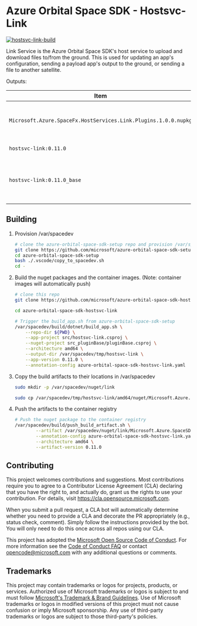 # Azure Orbital Space SDK - Hostsvc-Link

[![hostsvc-link-build](https://github.com/microsoft/azure-orbital-space-sdk-hostsvc-link/actions/workflows/hostsvc-link-build-publish.yaml/badge.svg)](https://github.com/microsoft/azure-orbital-space-sdk-hostsvc-link/actions/workflows/hostsvc-link-build-publish.yaml)

Link Service is the Azure Orbital Space SDK's host service to upload and download files to/from the ground. This is used for updating an app's configuration, sending a payload app's output to the ground, or sending a file to another satellite.

Outputs:

| Item                                                            | Description                                                             |
| --------------------------------------------------------------- | ----------------------------------------------------------------------- |
| `Microsoft.Azure.SpaceFx.HostServices.Link.Plugins.1.0.0.nupkg` | DotNet Nuget Package for building Hostsvc-Link Plugins                  |
| `hostsvc-link:0.11.0`                                           | Container image for app                                                 |
| `hostsvc-link:0.11.0_base`                                      | Base container image for app.  Requires SpaceSDK_Base and build service |

## Building

1. Provision /var/spacedev

    ```bash
    # clone the azure-orbital-space-sdk-setup repo and provision /var/spacedev
    git clone https://github.com/microsoft/azure-orbital-space-sdk-setup
    cd azure-orbital-space-sdk-setup
    bash ./.vscode/copy_to_spacedev.sh
    cd -
    ```

1. Build the nuget packages and the container images.  (Note: container images will automatically push)

    ```bash
    # clone this repo
    git clone https://github.com/microsoft/azure-orbital-space-sdk-hostsvc-link

    cd azure-orbital-space-sdk-hostsvc-link

    # Trigger the build_app.sh from azure-orbital-space-sdk-setup
    /var/spacedev/build/dotnet/build_app.sh \
        --repo-dir ${PWD} \
        --app-project src/hostsvc-link.csproj \
        --nuget-project src_pluginBase/pluginBase.csproj \
        --architecture amd64 \
        --output-dir /var/spacedev/tmp/hostsvc-link \
        --app-version 0.11.0 \
        --annotation-config azure-orbital-space-sdk-hostsvc-link.yaml
    ```

1. Copy the build artifacts to their locations in /var/spacedev

    ```bash
    sudo mkdir -p /var/spacedev/nuget/link

    sudo cp /var/spacedev/tmp/hostsvc-link/amd64/nuget/Microsoft.Azure.SpaceSDK.HostServices.Link.Plugins.0.11.0.nupkg /var/spacedev/nuget/link/
    ```

1. Push the artifacts to the container registry

    ```bash
    # Push the nuget package to the container registry
    /var/spacedev/build/push_build_artifact.sh \
            --artifact /var/spacedev/nuget/link/Microsoft.Azure.SpaceSDK.HostServices.Link.Plugins.0.11.0.nupkg \
            --annotation-config azure-orbital-space-sdk-hostsvc-link.yaml \
            --architecture amd64 \
            --artifact-version 0.11.0

    ```

## Contributing

This project welcomes contributions and suggestions.  Most contributions require you to agree to a
Contributor License Agreement (CLA) declaring that you have the right to, and actually do, grant us
the rights to use your contribution. For details, visit https://cla.opensource.microsoft.com.

When you submit a pull request, a CLA bot will automatically determine whether you need to provide
a CLA and decorate the PR appropriately (e.g., status check, comment). Simply follow the instructions
provided by the bot. You will only need to do this once across all repos using our CLA.

This project has adopted the [Microsoft Open Source Code of Conduct](https://opensource.microsoft.com/codeofconduct/).
For more information see the [Code of Conduct FAQ](https://opensource.microsoft.com/codeofconduct/faq/) or
contact [opencode@microsoft.com](mailto:opencode@microsoft.com) with any additional questions or comments.

## Trademarks

This project may contain trademarks or logos for projects, products, or services. Authorized use of Microsoft
trademarks or logos is subject to and must follow
[Microsoft's Trademark & Brand Guidelines](https://www.microsoft.com/en-us/legal/intellectualproperty/trademarks/usage/general).
Use of Microsoft trademarks or logos in modified versions of this project must not cause confusion or imply Microsoft sponsorship.
Any use of third-party trademarks or logos are subject to those third-party's policies.
